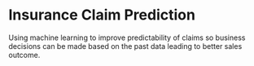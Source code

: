 # Insurance Claim Prediction

Using machine learning to improve predictability of claims so business decisions can be made based on the past data leading to better sales outcome.
